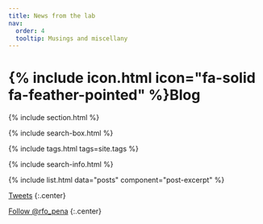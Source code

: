 ```yaml
---
title: News from the lab
nav:
  order: 4
  tooltip: Musings and miscellany
---
```


# {% include icon.html icon="fa-solid fa-feather-pointed" %}Blog

{% include section.html %}

{% include search-box.html %}

{% include tags.html tags=site.tags %}

{% include search-info.html %}

{% include list.html data="posts" component="post-excerpt" %}

<!-- Twitter embeds from https://publish.twitter.com/ -->

<a class="twitter-timeline" data-height="600" href="https://twitter.com/rfo_pena">Tweets</a> <script async src="https://platform.twitter.com/widgets.js" charset="utf-8"></script>
{:.center}

<a href="https://twitter.com/rfo_pena" class="twitter-follow-button" data-show-count="false">Follow @rfo_pena</a><script async src="https://platform.twitter.com/widgets.js" charset="utf-8"></script>
{:.center}
